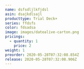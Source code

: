 ```yaml
---
name: dsfsdljlkfjdsl
asin: dsajkdlsajl
producttype: Trial Deck+
series: ffdsfs
color: fdsadsa
image: images/datealive-carton.png
pricings:
  - quantity: 1
    price: 2
weight: 1
preorder: 2020-05-28T07:32:08.854Z
release: 2020-05-28T07:32:08.906Z
---
```

